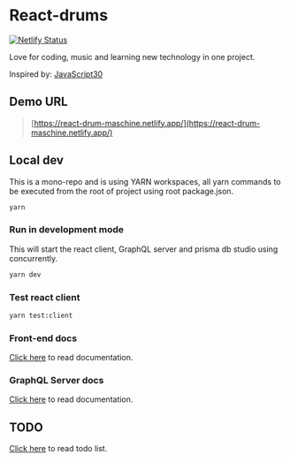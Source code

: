 # React-drums

[![Netlify Status](https://api.netlify.com/api/v1/badges/3bbcdd3c-4e8b-40ec-b4b4-30959f6893bf/deploy-status)](https://app.netlify.com/sites/fervent-goodall-afea11/deploys)

Love for coding, music and learning new technology in one project.

Inspired by: [JavaScript30](https://javascript30.com/)

## Demo URL

> [https://react-drum-maschine.netlify.app/](https://react-drum-maschine.netlify.app/)

## Local dev

This is a mono-repo and is using YARN workspaces, all yarn commands to be executed from the root of project using root package.json.

```bash
yarn 
```

### Run in development mode

This will start the react client, GraphQL server and prisma db studio using concurrently.

```bash
yarn dev 
```

### Test react client

```bash
yarn test:client
```

### Front-end docs

[Click here](./client/README.md) to read documentation.

### GraphQL Server docs

[Click here](./server/README.md) to read documentation.

## TODO

[Click here](./todo.md) to read todo list.
